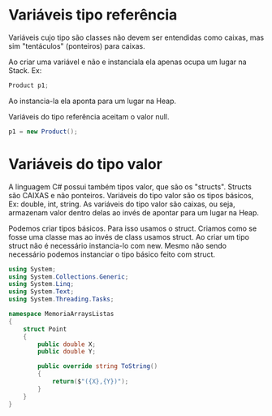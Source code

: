 # Variáveis tipo referência
Variáveis cujo tipo são classes não devem ser entendidas como caixas, mas sim "tentáculos" (ponteiros) para caixas.

Ao criar uma variável e não e instanciala ela apenas ocupa um lugar na Stack. Ex:

```c#
Product p1;
```

Ao instancia-la ela aponta para um lugar na Heap.

Variáveis do tipo referência aceitam o valor null.

```c#
p1 = new Product();
```

# Variáveis do tipo valor
A linguagem C# possui também tipos valor, que são os "structs". Structs são CAIXAS e não ponteiros. Variáveis do tipo valor são os tipos básicos, Ex: double, int, string. As variáveis do tipo valor são caixas, ou seja, armazenam valor dentro delas ao invés de apontar para um lugar na Heap.

Podemos criar tipos básicos. Para isso usamos o struct. Criamos como se fosse uma classe mas ao invés de class usamos struct. Ao criar um tipo struct não é necessário instancia-lo com new. Mesmo não sendo necessário podemos instanciar o tipo básico feito com struct.

```c#
using System;
using System.Collections.Generic;
using System.Linq;
using System.Text;
using System.Threading.Tasks;

namespace MemoriaArraysListas
{
    struct Point
    {
        public double X;
        public double Y;

        public override string ToString()
        {
            return($"({X},{Y})");
        }
    }
}


```